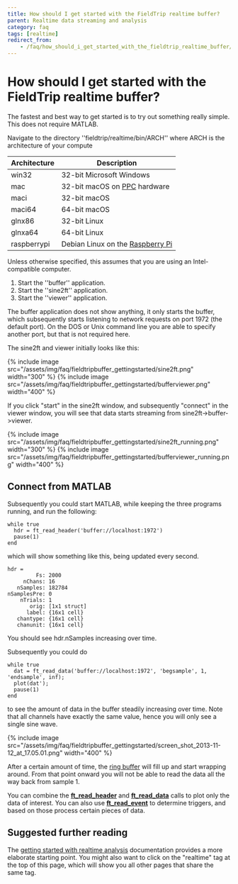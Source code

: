 ```yaml
---
title: How should I get started with the FieldTrip realtime buffer?
parent: Realtime data streaming and analysis
category: faq
tags: [realtime]
redirect_from:
    - /faq/how_should_i_get_started_with_the_fieldtrip_realtime_buffer/
---
```


# How should I get started with the FieldTrip realtime buffer?

The fastest and best way to get started is to try out something really simple. This does not require MATLAB.

Navigate to the directory ''fieldtrip/realtime/bin/ARCH'' where ARCH is the architecture of your compute

| Architecture | Description                                                             |
| ------------ | ----------------------------------------------------------------------- |
| win32        | 32-bit Microsoft Windows                                                |
| mac          | 32-bit macOS on [PPC](https://en.wikipedia.org/wiki/PowerPC) hardware    |
| maci         | 32-bit macOS                                                            |
| maci64       | 64-bit macOS                                                            |
| glnx86       | 32-bit Linux                                                            |
| glnxa64      | 64-bit Linux                                                            |
| raspberrypi  | Debian Linux on the [Raspberry Pi](http://www.raspberrypi.org/)         |

Unless otherwise specified, this assumes that you are using an Intel-compatible computer.

1.  Start the ''buffer'' application.
2.  Start the ''sine2ft'' application.
3.  Start the ''viewer'' application.

The buffer application does not show anything, it only starts the buffer, which subsequently starts listening to network requests on port 1972 (the default port). On the DOS or Unix command line you are able to specify another port, but that is not required here.

The sine2ft and viewer initially looks like this:

{% include image src="/assets/img/faq/fieldtripbuffer_gettingstarted/sine2ft.png" width="300" %}
{% include image src="/assets/img/faq/fieldtripbuffer_gettingstarted/bufferviewer.png" width="400" %}

If you click "start" in the sine2ft window, and subsequently "connect" in the viewer window, you will see that data starts streaming from sine2ft->buffer->viewer.

{% include image src="/assets/img/faq/fieldtripbuffer_gettingstarted/sine2ft_running.png" width="300" %}
{% include image src="/assets/img/faq/fieldtripbuffer_gettingstarted/bufferviewer_running.png" width="400" %}

## Connect from MATLAB

Subsequently you could start MATLAB, while keeping the three programs running, and run the following:

    while true
      hdr = ft_read_header('buffer://localhost:1972')
      pause(1)
    end

which will show something like this, being updated every second.

    hdr =
             Fs: 2000
         nChans: 16
       nSamples: 182784
    nSamplesPre: 0
        nTrials: 1
           orig: [1x1 struct]
          label: {16x1 cell}
       chantype: {16x1 cell}
       chanunit: {16x1 cell}

You should see hdr.nSamples increasing over time.

Subsequently you could do

    while true
      dat = ft_read_data('buffer://localhost:1972', 'begsample', 1, 'endsample', inf);
      plot(dat');
      pause(1)
    end

to see the amount of data in the buffer steadily increasing over time. Note that all channels have exactly the same value, hence you will only see a single sine wave.

{% include image src="/assets/img/faq/fieldtripbuffer_gettingstarted/screen_shot_2013-11-12_at_17.05.01.png" width="400" %}

After a certain amount of time, the [ring buffer](https://en.wikipedia.org/wiki/Circular_buffer) will fill up and start wrapping around. From that point onward you will not be able to read the data all the way back from sample 1.

You can combine the **[ft_read_header](/reference/fileio/ft_read_header)** and **[ft_read_data](/reference/fileio/ft_read_data)** calls to plot only the data of interest. You can also use **[ft_read_event](/reference/fileio/ft_read_event)** to determine triggers, and based on those process certain pieces of data.

## Suggested further reading

The [getting started with realtime analysis](/getting_started/realtime) documentation provides a more elaborate starting point. You might also want to click on the "realtime" tag at the top of this page, which will show you all other pages that share the same tag.

